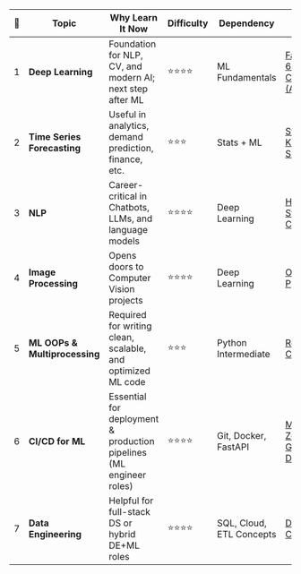 | 🔢 | **Topic**                     | **Why Learn It Now**                                                | **Difficulty** | **Dependency**           | **Free Resources**                                                                                                                                            | **Free Certifications**                   |
| -- | ----------------------------- | ------------------------------------------------------------------- | -------------- | ------------------------ | ------------------------------------------------------------------------------------------------------------------------------------------------------------- | ----------------------------------------- |
| 1  | **Deep Learning**             | Foundation for NLP, CV, and modern AI; next step after ML           | ⭐⭐⭐⭐           | ML Fundamentals          | [Fast.ai](https://course.fast.ai/), [MIT 6.S191](http://introtodeeplearning.com/), [Coursera (Audit)](https://www.coursera.org/specializations/deep-learning) | Fast.ai Cert, TensorFlow Prep (Exam Paid) |
| 2  | **Time Series Forecasting**   | Useful in analytics, demand prediction, finance, etc.               | ⭐⭐⭐            | Stats + ML               | [StatQuest](https://www.youtube.com/c/joshstarmer), [Kaggle Time Series](https://www.kaggle.com/learn/time-series)                                            | Kaggle Profile / Notebooks                |
| 3  | **NLP**                       | Career-critical in Chatbots, LLMs, and language models              | ⭐⭐⭐⭐           | Deep Learning            | [HuggingFace](https://huggingface.co/learn/nlp-course), [Stanford CS224n](http://web.stanford.edu/class/cs224n/)                                              | HuggingFace Cert, Coursera NLP (Audit)    |
| 4  | **Image Processing**          | Opens doors to Computer Vision projects                             | ⭐⭐⭐⭐           | Deep Learning            | [OpenCV Docs](https://docs.opencv.org/master/d6/d00/tutorial_py_root.html), [PyImageSearch](https://pyimagesearch.com/)                                       | GitHub Projects                           |
| 5  | **ML OOPs & Multiprocessing** | Required for writing clean, scalable, and optimized ML code         | ⭐⭐⭐            | Python Intermediate      | [RealPython](https://realpython.com/tutorials/concurrency/), [Corey Schafer](https://www.youtube.com/watch?v=fKl2JW_qrso)                                     | GitHub Code Examples                      |
| 6  | **CI/CD for ML**              | Essential for deployment & production pipelines (ML engineer roles) | ⭐⭐⭐⭐           | Git, Docker, FastAPI     | [MLOps Zoomcamp](https://github.com/DataTalksClub/mlops-zoomcamp), [GitHub Actions Docs](https://docs.github.com/en/actions)                                  | GitHub Badge, GCP Skill Badges            |
| 7  | **Data Engineering**          | Helpful for full-stack DS or hybrid DE+ML roles                     | ⭐⭐⭐⭐           | SQL, Cloud, ETL Concepts | [DE Zoomcamp](https://github.com/DataTalksClub/data-engineering-zoomcamp), [Coursera Spark](https://www.coursera.org/specializations/big-data)                | Zoomcamp Badge, GCP BigQuery Badge        |
